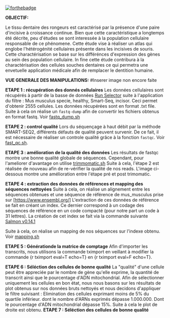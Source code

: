 [![forthebadge](http://forthebadge.com/images/badges/built-with-love.svg)](http://forthebadge.com)  

**OBJECTIF:**

Le tissu dentaire des rongeurs est caractérisé par la présence d'une paire d'incisive à croissance continue. Bien que cette caractéristique a longtemps été décrite, peu d'études se sont interessée à la population cellulaire responsable de ce phénomene. Cette étude vise à réaliser un atlas qui englobe l'hétérogénité cellulaires présente dans les incisives de souris. Cette charactérisation se base sur les différénces d'expression des gènes au sein des population cellulaire. In fine cette étude contribura à la charactérisation des cellules souches dentaires ce qui permetra une envetuelle application médicale afin de remplacer le dentition humaine. 

**VUE GENERALE DES MANIPULATIONS:**
#Inserer image non encore faite 

**ETAPE 1 : récupération des donnés cellulaires**
Les données cellulaires sont récupérés  à partir de la basse de données   [Run Selector](https://www.ncbi.nlm.nih.gov/Traces/study/?acc=PRJNA609340&f=organism_s%3An%3Amus%2520musculus%3Bphenotype_sam_ss%3An%3Ahealthy%3Bplatform_sam_s%3An%3Asmart-seq2%3Bsource_name_sam_ss%3An%3Aincisor%3Ac&o=acc_s%3Aa) suite à l'application du filtre : Mus musculus specie, healthy, Smart-Seq, incisor. Ceci permet d'obtenir 2555 cellules. Les données récupérées sont en format .txt file. 
Suite à cela on réalise un `fastq-dump` afin de convertir les fichiers obtenus en format fastq. Voir [fastq_dump.sh](fastq_dump.sh)

**ETAPE 2 : control qualité**
Lors du séquençage à haut débit par la méthode SMART-SEQ2, différents défauts de qualité peuvent survenir. De ce fait, il est nécessaire de réaliser un controle qualité grâce à la fonction `fastqc`. Voir [fast_qc.sh](Test_qualite.sh). 

**ETAPE 3 : amélioration de la qualité des données**
Les résultats de fastqc montre une bonne qualité globale de séquences. Cependant, pour l'ameliorer d'avantage on utilise [trimmomatic.sh](trimmomatic.sh)
Suite à cela, l'étape 2 est réalisée de nouveau afin de re-vérifier la qualité de nos reads. L'image ci-dessous montre une amélioration entre l'étape pré et post trimomatic.


**ETAPE 4 : extraction des données de références et mapping des séquences nettoyées**
Suite à cela, on réalise un alignement entre les séquences obtenues et une séquence de référence de mus_musculus prise sur [https://www.ensembl.org/] 
L'extraction de ces données de référence se fait en créant un index. Ce dernier correspond à un codage des séquences de référence en un code compacté (pour notre part un code à 31 lettres). La création de cet index se fait via la commande suivante [Salmon v0.14.1](alignement.sh)

Suite à cela, on réalise un mapping de nos séquences sur l'indexe obtenu. Voir [mapping.sh](salmon_mapping.sh)

**ETAPE 5 : Générationde la matrice de comptage**
Afin d'importer les transcrits, nous utilisons la commande tximport en veillant à modifier la commande {r tximport eval=T echo=T} en {r tximport eval=F echo=T}. 

**ETAPE 6 : Séléction des cellules de bonne qualité**
La "qualité" d'une cellule peut être appreciée par le nombre de gène qu'elle exprime, la quantité de transcrit ainsi que le pourcentage d'ADN mitochondrial. Afin de sélectionner uniquement les cellules en bon état, nous nous basons sur les résultats de plot obtenus sur nos données bruts nettoyés et nous decidons d'appliquer le filtre suivisant :
Elimination des  cellules exprimant moins de 5% du quartile inférieur. dont le nombre d'ARNs exprimés dépasse 1.000.000. Dont le pourcentage d'ADN mitochondrial dépasse 15%. Suite à cela le plot de droite est obtenu. 
**ETAPE 7 : Séléction des cellules de bonne qualité**




